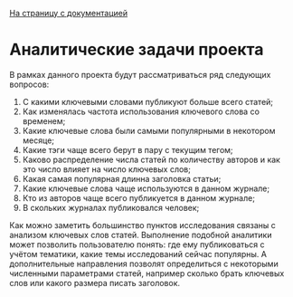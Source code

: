 [На страницу с документацией](README.md)
# Аналитические задачи проекта
В рамках данного проекта будут рассматриваться ряд следующих вопросов:
1.	С какими ключевыми словами публикуют больше всего статей;
2.	Как изменялась частота использования ключевого слова со временем;
3.	Какие ключевые слова были самыми популярными в некотором месяце;
4.	Какие тэги чаще всего берут в пару с текущим тегом;
5.	Каково распределение числа статей по количеству авторов и как это число влияет на число ключевых слов;
6.	Какая самая популярная длинна заголовка статьи;
7.	Какие ключевые слова чаще используются в данном журнале;
8.	Кто из авторов чаще всего публикуется в данном журнале;
9.	В скольких журналах публиковался человек;

Как можно заметить большинство пунктов исследования связаны с анализом ключевых слов статей. 
Выполнение подобной аналитики может позволить пользователю понять: где ему публиковаться с учётом тематики, какие темы исследований сейчас популярны. А дополнительные направления позволят определиться с некоторыми численными параметрами статей, например сколько брать ключевых слов или какого размера писать заголовок.
